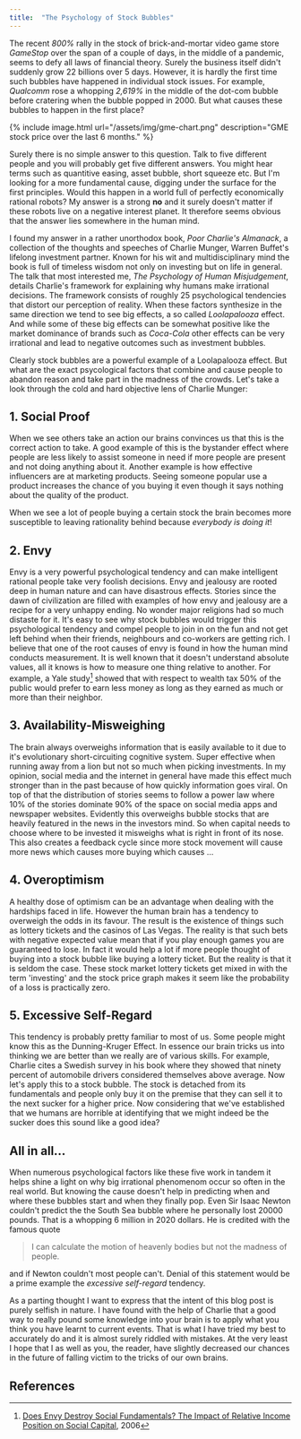 ```yaml
---
title:  "The Psychology of Stock Bubbles"
---
```



The recent *800%* rally in the stock of brick-and-mortar video game store *GameStop* over the span of a couple of days, in the middle of a pandemic, seems to defy all laws of financial theory. Surely the business itself didn't suddenly grow 22 billions over 5 days. However, it is hardly the first time such bubbles have happened in individual stock issues. For example, *Qualcomm* rose a whopping *2,619%* in the middle of the dot-com bubble before cratering when the bubble popped in 2000. But what causes these bubbles to happen in the first place? 


{% include image.html url="/assets/img/gme-chart.png" description="GME stock price over the last 6 months." %}


Surely there is no simple answer to this question. Talk to five different people and you will probably get five different answers. You might hear terms such as quantitive easing, asset bubble, short squeeze etc. But I'm looking for a more fundamental cause, digging under the surface for the first principles. Would this happen in a world full of perfectly economically rational robots? My answer is a strong **no** and it surely doesn't matter if these robots live on a negative interest planet. It therefore seems obvious that the answer lies somewhere in the human mind.


I found my answer in a rather unorthodox book, *Poor Charlie's Almanack*, a collection of the thoughts and speeches of Charlie Munger, Warren Buffet's lifelong investment partner. Known for his wit and multidisciplinary mind the book is full of timeless wisdom not only on investing but on life in general. The talk that most interested me, *The Psychology of Human Misjudgement*, details Charlie's framework for explaining why humans make irrational decisions. The framework consists of roughly 25 psychological tendencies that distort our perception of reality. When these factors synthesize in the same direction we tend to see big effects, a so called *Loolapalooza* effect. And while some of these big effects can be somewhat positive like the market dominance of brands such as *Coca-Cola* other effects can be very irrational and lead to negative outcomes such as investment bubbles. 

Clearly stock bubbles are a powerful example of a Loolapalooza effect. But what are the exact psycological factors that combine and cause people to abandon reason and take part in the madness of the crowds. Let's take a look through the cold and hard objective lens of Charlie Munger:


##  1. Social Proof    

When we see others take an action our brains convinces us that this is the correct action to take. A good example of this is the bystander effect where people are less likely to assist someone in need if more people are present and not doing anything about it. Another example is how effective influencers are at marketing products. Seeing someone popular use a product increases the chance of you buying it even though it says nothing about the quality of the product.

When we see a lot of people buying a certain stock the brain becomes more susceptible to leaving rationality behind because *everybody is doing it*! 

## 2. Envy
Envy is a very powerful psychological tendency and can make intelligent rational people take very foolish decisions. Envy and jealousy are rooted deep in human nature and can have disastrous effects. Stories since the dawn of civilization are filled with examples of how envy and jealousy are a recipe for a very unhappy ending.  No wonder major religions had so much distaste for it. It's easy to see why stock bubbles would trigger this psychological tendency and compel people to join in on the fun and not get left behind when their friends, neighbours and co-workers are getting rich.     I believe that one of the root causes of envy is found in how the human mind conducts measurement. It is well known that it doesn't understand absolute values, all it knows is how to measure one thing relative to another. For example, a Yale study[^1] showed that with respect to wealth tax 50% of the public would prefer to earn less money as long as they earned as much or more than their neighbor.

## 3. Availability-Misweighing
The brain always overweighs information that is easily available to it due to it's evolutionary short-circuiting cognitive system. Super effective when running away from a lion but not so much when picking investments. In my opinion, social media and the internet in general have made this effect much stronger than in the past because of how quickly information goes viral. On top of that the distribution of stories seems to follow a power law where 10% of the stories dominate 90% of the space on social media apps and newspaper websites.    Evidently this overweighs bubble stocks that are heavily featured in the news in the investors mind. So when capital needs to choose where to be invested it misweighs what is right in front of its nose. This also creates a feedback cycle since more stock movement will cause more news which causes more buying which causes ...


## 4. Overoptimism
A healthy dose of optimism can be an advantage when dealing with the hardships faced in life. However the human brain has a tendency to overweigh the odds in its favour. The result is the existence of things such as lottery tickets and the casinos of Las Vegas. The reality is that such bets with negative expected value mean that if you play enough games you are guaranteed to lose.    In fact it would help a lot if more people thought of buying into a stock bubble like buying a lottery ticket. But the reality is that it is seldom the case. These stock market lottery tickets get mixed in with the term 'investing' and the stock price graph makes it seem like the probability of a loss is practically zero. 



## 5. Excessive Self-Regard
This tendency is probably pretty familiar to most of us. Some people might know this as the Dunning-Kruger Effect. In essence our brain tricks us into thinking we are  better than we really are of various skills. For example, Charlie cites a Swedish survey in his book where they showed that ninety percent of automobile drivers considered themselves above average.    Now let's apply this to a stock bubble. The stock is detached from its fundamentals and people only buy it on the premise that they can sell it to the next sucker for a higher price. Now considering that we've established that we humans are horrible at identifying that we might indeed be the sucker does this sound like a good idea? 


## All in all...
When numerous psychological factors like these five work in tandem  it helps shine a light on why big irrational phenomenom occur so often in the real world. But knowing the cause doesn't help in predicting when and where these bubbles start and when they finally pop. Even Sir Isaac Newton couldn't predict the the South Sea bubble where he personally lost 20000 pounds. That is a whopping 6 million  in 2020 dollars. He is credited with the famous quote 

>I can calculate the motion of heavenly bodies but not the madness of people.

and if Newton couldn't most people can't. Denial of this statement would be a prime example the *excessive self-regard* tendency. 


As a parting thought I want to express that the intent of this blog post is purely selfish in nature. I have found with the help of Charlie that a good way to really pound some knowledge into your brain is to apply what you think you have learnt to current events. That is what I have tried my best to accurately do and it is almost surely riddled with mistakes. At the very least I hope that I as well as you, the reader, have slightly decreased our chances in the future of falling victim to the tricks of our own brains.




## References 
[^1]:[Does Envy Destroy Social Fundamentals? The Impact of Relative Income Position on Social Capital](https://papers.ssrn.com/sol3/papers.cfm?abstract_id=1127015), 2006